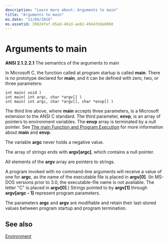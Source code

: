 ```yaml
---
description: "Learn more about: Arguments to main"
title: "Arguments to main"
ms.date: "11/04/2016"
ms.assetid: 39824fef-05ad-461d-ae82-49447dda8060
---
```

# Arguments to main

**ANSI 2.1.2.2.1** The semantics of the arguments to main

In Microsoft C, the function called at program startup is called **main**. There is no prototype declared for **main**, and it can be defined with zero, two, or three parameters:

```
int main( void )
int main( int argc, char *argv[] )
int main( int argc, char *argv[], char *envp[] )
```

The third line above, where **main** accepts three parameters, is a Microsoft extension to the ANSI C standard. The third parameter, **envp**, is an array of pointers to environment variables. The **envp** array is terminated by a null pointer. See [The main Function and Program Execution](../c-language/main-function-and-program-execution.md) for more information about **main** and **envp**.

The variable **argc** never holds a negative value.

The array of strings ends with **argv[argc]**, which contains a null pointer.

All elements of the **argv** array are pointers to strings.

A program invoked with no command-line arguments will receive a value of one for **argc**, as the name of the executable file is placed in **argv[0]**. (In MS-DOS versions prior to 3.0, the executable-file name is not available. The letter "C" is placed in **argv[0]**.) Strings pointed to by **argv[1]** through **argv[argc - 1]** represent program parameters.

The parameters **argc** and **argv** are modifiable and retain their last-stored values between program startup and program termination.

## See also

[Environment](../c-language/environment.md)
